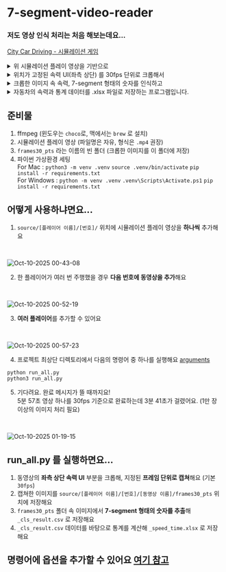 # 7-segment-video-reader
### 저도 영상 인식 처리는 처음 해보는데요...  

[City Car Driving - 시뮬레이션 게임](https://store.steampowered.com/app/493490/City_Car_Driving/?l=koreana) 
<details>
<summary> 위 시뮬레이션 플레이 영상을 기반으로  </summary>
<div markdown="1">  

</br>
  
<img width="3360" height="2100" alt="490101310-a9d8fe30-939d-44aa-9070-4f70b6636482" src="https://github.com/user-attachments/assets/842c1c83-d408-44dd-803d-63e7a46efb42" />

</div>
</details>


<details>
<summary> 위치가 고정된 속력 UI(좌측 상단) 를 30fps 단위로 크롭해서 </summary>
<div markdown="1">

</br>
  
<img width="2516" height="1532" alt="490106400-cd0db321-2237-49b6-88d7-8d8fcbce5ed3" src="https://github.com/user-attachments/assets/96df607a-2f82-49af-9cb4-4e7e067f7e94" />

</div>
</details>

<details>
<summary> 크롭한 이미지 속 속력, 7-segment 형태의 숫자를 인식하고 </summary>
<div markdown="1">

</br>
  
<img width="2512" height="1516" alt="490106936-96327d78-621b-427b-81b5-ee9a113dcef9" src="https://github.com/user-attachments/assets/cc15ba2f-4b8a-4837-8010-de4a094806b8" />

</div>
</details>

<details>
<summary> 자동차의 속력과 통계 데이터를 .xlsx 파일로 저장하는 프로그램입니다. </summary>
<div markdown="1">

</br>
  
<img width="3136" height="1474" alt="490119725-d0335327-1fe9-49a1-9ec1-89ec7a05c588" src="https://github.com/user-attachments/assets/4c1d2808-e8ee-48df-8fbb-f36ffbf33d8d" />

</div>
</details>


## 준비물
1. ffmpeg (윈도우는 `choco`로, 맥에서는 `brew` 로 설치)
2. 시뮬레이션 플레이 영상 (파일명은 자유, 형식은 `.mp4` 권장)
3. `frames30_pts` 라는 이름의 빈 폴더 (크롭한 이미지를 이 폴더에 저장)
4. 파이썬 가상환경 세팅  
For Mac : `python3 -m venv .venv` `source .venv/bin/activate` `pip install -r requirements.txt`  
For Windows : `python -m venv .venv` `.venv\Scripts\Activate.ps1` `pip install -r requirements.txt`  

## 어떻게 사용하냐면요... 
1. `source/[플레이어 이름]/[번호]/` 위치에 시뮬레이션 플레이 영상을 **하나씩** 추가해요

</br>

![Oct-10-2025 00-43-08](https://github.com/user-attachments/assets/facc73e8-5d31-44cc-b5b5-694bf2e8356e)


2. 한 플레이어가 여러 번 주행했을 경우 **다음 번호에 동영상을 추가**해요

</br>

![Oct-10-2025 00-52-19](https://github.com/user-attachments/assets/3fc3be50-d27c-40f1-9efa-fe73eff4a4ec)

3. **여러 플레이어**를 추가할 수 있어요

</br>

![Oct-10-2025 00-57-23](https://github.com/user-attachments/assets/8b3b93e8-64a7-441e-bc4c-e32876963ac3)

4. 프로젝트 최상단 디렉토리에서 다음의 명령어 중 하나를 실행해요 [arguments](https://github.com/GHeeJeon/7-segment-video-reader/blob/main/arguments.md)
```shell
python run_all.py
python3 run_all.py
```

5. 기다려요. 완료 메시지가 뜰 때까지요!  
5분 57초 영상 하나를 30fps 기준으로 완료하는데 3분 41초가 걸렸어요. (1만 장 이상의 이미지 처리 필요)

</br>

![Oct-10-2025 01-19-15](https://github.com/user-attachments/assets/1c2eec9c-6abe-4bbc-8226-b00228ddb86a)


## run_all.py 를 실행하면요...
1. 동영상의 **좌측 상단 속력 UI** 부분을 크롭해, 지정된 **프레임 단위로 캡쳐**해요 (기본 `30fps`)
2. 캡쳐한 이미지를 `source/[플레이어 이름]/[번호]/[동영상 이름]/frames30_pts` 위치에 저장해요
3. `frames30_pts` 폴더 속 이미지에서 **7-segment 형태의 숫자를 추출**해 `_cls_result.csv` 로 저장해요
4. `_cls_result.csv` 데이터를 바탕으로 통계를 계산해 `_speed_time.xlsx` 로 저장해요

## 명령어에 옵션을 추가할 수 있어요 [여기 참고](http://github.com/GHeeJeon/7-segment-video-reader) 
<!-- 
1. 동영상을 30 fps 단위로 캡쳐해요. (`ffmpeg` 이용)
2. 7-segment 형태의 숫자를 인식할 부분만 크롭해요. (City Car Driving 플레이 화면 기준이라 크롭 위치는 고정값)
#### 1 ~ 2 번 Windows PowreShell
```shell
ffmpeg -y -i ".\video.mp4" -vf "crop=iw*0.013:ih*0.05:iw*0.0235:ih*0.08,fps=30" -frame_pts 1 ".\frames30_pts\img_%010d.png"
```
#### 1 ~ 2 번 MacOS Terminal
```shell
ffmpeg -y -i "./video.mp4" -vf "crop=iw*0.013:ih*0.05:iw*0.0235:ih*0.08,fps=30" -frame_pts 1 "./frames30_pts/img_%010d.png"
```
3. `classify_sevenseg.py` 에서 숫자 부분을 인식해요.
4. 인식한 숫자를 저장해 `.csv` 파일로 내보내요.
#### 3 ~ 4번 다음의 명령어 중 하나를 사용해요
```shell
python classify_sevenseg.py
python3 classify_sevenseg.py
```
5. `export_speed_to_excel.py`에서 내보낸 `.csv` 파일로 `.xlsx` 파일을 만들어요.
#### 5번 다음의 명령어 중 하나를 사용해요
```shell
python export_speed_to_excel.py
python3 export_speed_to_excel.py
```



## 동영상 개별 테스트 방법
1. 프로젝트 루트 위치에서 파이썬 가상환경 세팅
2. `cd test`  
3.  csv 파일 추출 시: test 에 동영상 파일 추가 후 다음의 명령어 실행

```shell
python ../classify_sevenseg.py
python3 ../classify_sevenseg.py
```
4. excel 파일 추출 시: test 에 csv 파일 추가 후 다음의 명령어 실행
```shell
python ../export_speed_to_excel.py
python3 ../export_speed_to_excel.py
```

## 지금도 잘 돌아가지만, 추가로 뭘 더 해야하냐면요...
1. 코드 리팩토링
2. 범용성 고민해보기 - 현재 특정 사이즈의 검정 배경 흰 글자만 인식 가능
-->
